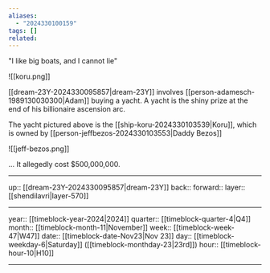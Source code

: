 ```yaml
---
aliases:
  - "2024330100159"
tags: []
related:
---
```


"I like big boats, and I cannot lie"

![[koru.png]]

[[dream-23Y-2024330095857|dream-23Y]] involves [[person-adamesch-1989130030300|Adam]] buying a yacht. A yacht is the shiny prize at the end of his billionaire ascension arc.

The yacht pictured above is the [[ship-koru-2024330103539|Koru]], which is owned by [[person-jeffbezos-2024330103553|Daddy Bezos]]

![[jeff-bezos.png]]

... It allegedly cost $500,000,000.

***

up:: [[dream-23Y-2024330095857|dream-23Y]]
back:: 
forward:: 
layer:: [[shendilavri|layer-570]]

***

year:: [[timeblock-year-2024|2024]]
quarter:: [[timeblock-quarter-4|Q4]]
month:: [[timeblock-month-11|November]]
week:: [[timeblock-week-47|W47]]
date:: [[timeblock-date-Nov23|Nov 23]]
day:: [[timeblock-weekday-6|Saturday]] ([[timeblock-monthday-23|23rd]])
hour:: [[timeblock-hour-10|H10]]

***
